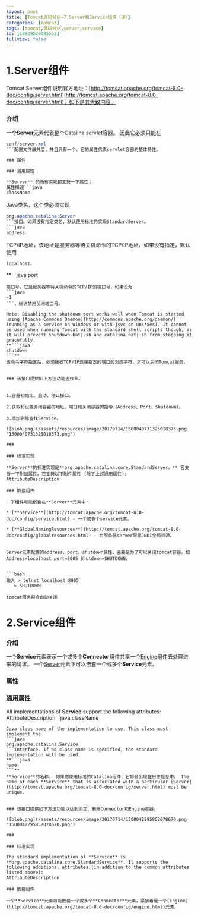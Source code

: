 ```yaml
---
layout: post
title: [Tomcat源码分析—7.Server和Service组件（译）]
categories: [Tomcat]
tags: [tomcat,源码分析,server,service]
id: [18939539095552]
fullview: false
---
```


# 1.Server组件

Tomcat Server组件说明官方地址：[http://tomcat.apache.org/tomcat-8.0-doc/config/server.html](http://tomcat.apache.org/tomcat-8.0-doc/config/server.html)，如下是其大致内容。 

### 介绍

**一个Server**元素代表整个Catalina servlet容器。 因此它必须只能在
```java
conf/server.xml
```配置文件最外层，并且只有一个。它的属性代表servlet容器的整体特性。

### 属性

### 通用属性

**Server** 的所有实现都支持一下属性：
属性描述```java
className
```
Java类名，这个类必须实现
```java
org.apache.catalina.Server
```接口。如果没有指定类名，默认使用标准的实现StandardServer。
```java
address
```
TCP/IP地址，该地址是服务器等待关机命令的TCP/IP地址，如果没有指定，默认使用
```java
localhost。
```
**```java
port
```**
端口号，它是服务器等待关机命令的TCP/IP的端口号，如果设为
```java
-1
```，标识禁用关闭端口号。

Note: Disabling the shutdown port works well when Tomcat is started using [Apache Commons Daemon](http://commons.apache.org/daemon/) (running as a service on Windows or with jsvc on un\*xes). It cannot be used when running Tomcat with the standard shell scripts though, as it will prevent shutdown.bat|.sh and catalina.bat|.sh from stopping it gracefully.
**```java
shutdown
```**
该命令字符指定后，必须接收TCP/IP连接指定的端口的对应字符，才可以关闭Tomcat服务。


### 该接口提供如下方法功能去作业。


1.容器初始化、启动、停止接口。

2.获取和设置关闭容器的地址、端口和关闭容器的指令（Address、Port、Shutdown）。

3.添加删除查找Service。

![blob.png](/assets/resources/image/20170714/1500040731325018373.png "1500040731325018373.png")

### 

### 标准实现

**Server**的标准实现是**org.apache.catalina.core.StandardServer。** 它支持一下附加属性。它支持以下附件属性 (除了上述通用属性):
AttributeDescription

### 嵌套组件

一下组件可能嵌套在**Server**元素中:

* [**Service**](http://tomcat.apache.org/tomcat-8.0-doc/config/service.html) - 一个或多个service元素。

* [**GlobalNamingResources**](http://tomcat.apache.org/tomcat-8.0-doc/config/globalresources.html) - 为服务器server配置JNDI全局资源。


Server元素配置的address、port、shutdown属性，主要是为了可以关闭tomcat容器。如Address=localhost port=8005 Shutdown=SHUTDOWN。


```bash
输入 > telnet localhost 8005
   > SHUTDOWN

tomcat服务将会自动关闭
```

# 2.Service组件

### 介绍

一个**Service**元素表示一个或多个**Connector**组件共享一个[Engine](http://tomcat.apache.org/tomcat-8.0-doc/config/engine.html)组件去处理进来的请求。 一个[Server](http://tomcat.apache.org/tomcat-8.0-doc/config/server.html)元素下可以嵌套一个或多个**Service**元素。

### 属性

### 通用属性

All implementations of **Service** support the following attributes:
AttributeDescription```java
className
```
Java class name of the implementation to use. This class must implement the 
```java
org.apache.catalina.Service
```interface. If no class name is specified, the standard implementation will be used.
**```java
name
```**
**Service**的名称， 如果你使用标准的Catalina组件，它将会出现在日志信息中。 The name of each **Service** that is associated with a particular [Server](http://tomcat.apache.org/tomcat-8.0-doc/config/server.html) must be unique.


### 该接口提供如下方法功能以达到添加、删除Connector和Engine容器。

![blob.png](/assets/resources/image/20170714/1500042295852078670.png "1500042295852078670.png")

### 

### 标准实现

The standard implementation of **Service** is **org.apache.catalina.core.StandardService**. It supports the following additional attributes (in addition to the common attributes listed above):
AttributeDescription

### 嵌套组件

一个**Service**元素可能嵌套一个或多个**Connector**元素，紧接着是一个[Engine](http://tomcat.apache.org/tomcat-8.0-doc/config/engine.html)元素。


